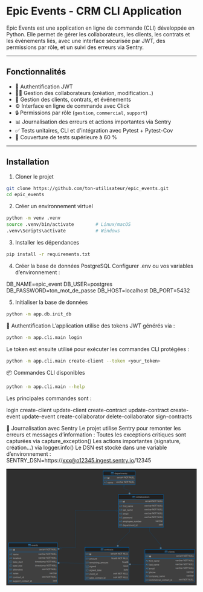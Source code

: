 # Epic Events - CRM CLI Application

Epic Events est une application en ligne de commande (CLI) développée en Python. Elle permet de gérer les collaborateurs, les clients, les contrats et les événements liés, avec une interface sécurisée par JWT, des permissions par rôle, et un suivi des erreurs via Sentry.

---

## Fonctionnalités

- 🔐 Authentification JWT
- 🧑‍💼 Gestion des collaborateurs (création, modification..)
- 🧾 Gestion des clients, contrats, et événements
- ⚙️ Interface en ligne de commande avec Click
- 🔒 Permissions par rôle (`gestion`, `commercial`, `support`)
- 📊 Journalisation des erreurs et actions importantes via Sentry
- ✅ Tests unitaires, CLI et d'intégration avec Pytest + Pytest-Cov
- 🧪 Couverture de tests supérieure à 60 %

---

## Installation

1. Cloner le projet

```bash
git clone https://github.com/ton-utilisateur/epic_events.git
cd epic_events
``` 

2. Créer un environnement virtuel
```bash
python -m venv .venv
source .venv/bin/activate        # Linux/macOS
.venv\Scripts\activate           # Windows
``` 

3. Installer les dépendances
``` bash
pip install -r requirements.txt
``` 

4. Créer la base de données PostgreSQL
Configurer .env ou vos variables d’environnement :

DB_NAME=epic_event
DB_USER=postgres
DB_PASSWORD=ton_mot_de_passe
DB_HOST=localhost
DB_PORT=5432


5. Initialiser la base de données
``` bash
python -m app.db.init_db
``` 

🔐 Authentification
L’application utilise des tokens JWT générés via :
``` bash
python -m app.cli.main login
``` 

Le token est ensuite utilisé pour exécuter les commandes CLI protégées :
``` bash
python -m app.cli.main create-client --token <your_token>
``` 

📦 Commandes CLI disponibles
``` bash
python -m app.cli.main --help
``` 
Les principales commandes sont :

login
create-client
update-client
create-contract
update-contract
create-event
update-event
create-collaborator
delete-collaborator
sign-contracts

🐛 Journalisation avec Sentry
Le projet utilise Sentry pour remonter les erreurs et messages d’information :
Toutes les exceptions critiques sont capturées via capture_exception()
Les actions importantes (signature, création…) via logger.info()
Le DSN est stocké dans une variable d’environnement : SENTRY_DSN=https://xxx@o12345.ingest.sentry.io/12345


![alt text](epic_event_database_schema.png)
